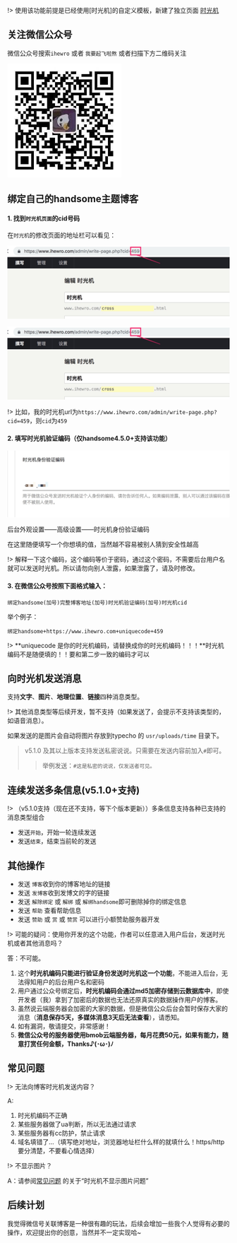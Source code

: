 !> 使用该功能前提是已经使用[时光机]的自定义模板，新建了独立页面 [时光机](/page?id=时光机)

## 关注微信公众号

微信公众号搜索`ihewro` 或者 `我要起飞啦熬` 或者扫描下方二维码关注

![](media/15565123657438.jpg)

## 绑定自己的handsome主题博客

#### 1. 找到`时光机页面`的cid号码

在`时光机`的修改页面的地址栏可以看见：

![](media/15565123801998.jpg)

![](media/15565126359178.jpg)


!> 比如，我的时光机url为`https://www.ihewro.com/admin/write-page.php?cid=459`，则`cid`为`459`

#### 2. 填写时光机验证编码（仅handsome4.5.0+支持该功能）

![](media/15565123987599.jpg)



后台外观设置——高级设置——时光机身份验证编码

在这里随便填写一个你想填的值，当然越不容易被别人猜到安全性越高

!> 解释一下这个编码，这个编码等价于密码，通过这个密码，不需要后台用户名就可以发送时光机。所以请勿向别人泄露，如果泄露了，请及时修改。

#### 3. 在微信公众号按照下面格式输入：

```
绑定handsome(加号)完整博客地址(加号)时光机验证编码(加号)时光机cid
```

举个例子：

```
绑定handsome+https://www.ihewro.com+uniquecode+459
```
!> **uniquecode 是你的时光机编码，请替换成你的时光机编码！！！**时光机编码不是随便填的！！要和第二步一致的编码才可以

## 向时光机发送消息

支持**文字**、**图片**、**地理位置**、**链接**四种消息类型。

!> 其他消息类型等后续开发，暂不支持（如果发送了，会提示不支持该类型的，如语音消息）。

如果发送的是图片会自动将图片存放到typecho 的 `usr/uploads/time` 目录下。



> v5.1.0 及其以上版本支持发送私密说说。只需要在发送内容前加入`#`即可。
>
> > 举例发送：`#这是私密的说说，仅发送者可见。`

## 连续发送多条信息(v5.1.0+支持)

!> （v5.1.0支持（现在还不支持，等下个版本更新））多条信息支持各种已支持的消息类型组合

* 发送`开始`，开始一轮连续发送
* 发送`结束`，结束当前轮的发送

## 其他操作

* 发送 `博客`收到你的博客地址的链接
* 发送 `发博客`收到发博文的字的链接
* 发送 `解除绑定` 或 `解绑` 或 `解绑handsome`即可删除掉你的绑定信息
* 发送 `帮助` 查看帮助信息
* 发送 `赞助` 或 `赏` 或 `赞赏` 可以进行小额赞助服务器开发

!> 可能的疑问：使用你开发的这个功能，作者可以任意进入用户后台，发送时光机或者其他消息吗？

答：不可能。

1. 这个**时光机编码只能进行验证身份发送时光机这一个功能**，不能进入后台，无法得知用户的后台用户名和密码
2. 用户通过公众号绑定后，**时光机编码会通过md5加密存储到云数据库中**，即使开发者（我）拿到了加密后的数据也无法还原真实的数据操作用户的博客。
3. 虽然说云端服务器会加密的大家的数据，但是微信公众后台会暂时保存大家的消息（**消息保存5天，多媒体消息3天后无法查看**），请悉知。
4. 如有漏洞，敬请提交，非常感谢！
5. **微信公众号的服务器使用bmob云端服务器，每月花费50元，如果有能力，随意打赏任何金额，Thanks♪(･ω･)ﾉ**


## 常见问题

!> 无法向博客时光机发送内容？

A: 
1. 时光机编码不正确
2. 某些服务器做了ua判断，所以无法通过请求
3. 某些服务器有cc防护，禁止请求   
4. 域名填错了...（填写绝对地址，浏览器地址栏什么样的就填什么！https/http 要分清楚，不要看心情选择）

!> 不显示图片？

A：请参阅[常见问题](./common-problem?id=评论区不能斗图不能显示图片-说说不能显示图片音乐播放器视频播放器) 的关于“时光机不显示图片问题”  

## 后续计划

我觉得微信号关联博客是一种很有趣的玩法，后续会增加一些我个人觉得有必要的操作，欢迎提出你的创意，当然并不一定实现哈~


